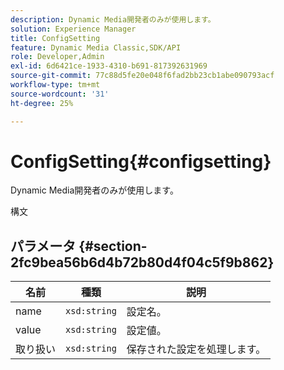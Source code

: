 ```yaml
---
description: Dynamic Media開発者のみが使用します。
solution: Experience Manager
title: ConfigSetting
feature: Dynamic Media Classic,SDK/API
role: Developer,Admin
exl-id: 6d6421ce-1933-4310-b691-817392631969
source-git-commit: 77c88d5fe20e048f6fad2bb23cb1abe090793acf
workflow-type: tm+mt
source-wordcount: '31'
ht-degree: 25%

---
```


# ConfigSetting{#configsetting}

Dynamic Media開発者のみが使用します。

構文

## パラメータ {#section-2fc9bea56b6d4b72b80d4f04c5f9b862}

| 名前 | 種類 | 説明 |
|---|---|---|
| name | `xsd:string` | 設定名。 |
| value | `xsd:string` | 設定値。 |
| 取り扱い | `xsd:string` | 保存された設定を処理します。 |
